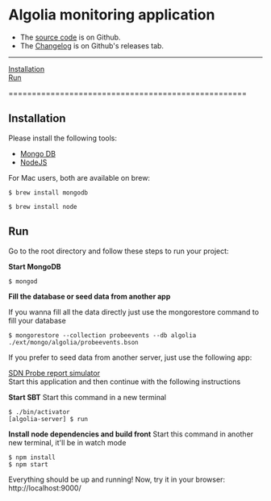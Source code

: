 # Algolia monitoring application

* The [source code](https://github.com/arnaudlewis/algolia-server) is on Github.
* The [Changelog](https://github.com/arnaudlewis/algolia-server/releases) is on Github's releases tab.

------------------------------------


[Installation](#installation)<br />
[Run](#run)<br />

===================================================

## Installation

Please install the following tools:
* [Mongo DB](https://www.mongodb.com/download-center?jmp=nav#community)
* [NodeJS](https://nodejs.org/en/)

For Mac users, both are available on brew:

```
$ brew install mongodb
```
```
$ brew install node
```

## Run

Go to the root directory and follow these steps to run your project:

**Start MongoDB**
```
$ mongod
```

**Fill the database or seed data from another app**

If you wanna fill all the data directly just use the mongorestore command to fill your database
```
$ mongorestore --collection probeevents --db algolia ./ext/mongo/algolia/probeevents.bson
```
If you prefer to seed data from another server, just use the following app:

[SDN Probe report simulator](https://github.com/arnaudlewis/sdn-probes-report-simulator)<br />
Start this application and then continue with the following instructions


**Start SBT**
Start this command in a new terminal
```
$ ./bin/activator
[algolia-server] $ run
```

**Install node dependencies and build front**
Start this command in another new terminal, it'll be in watch mode
```
$ npm install
$ npm start
```

Everything should be up and running!
Now, try it in your browser: http://localhost:9000/
